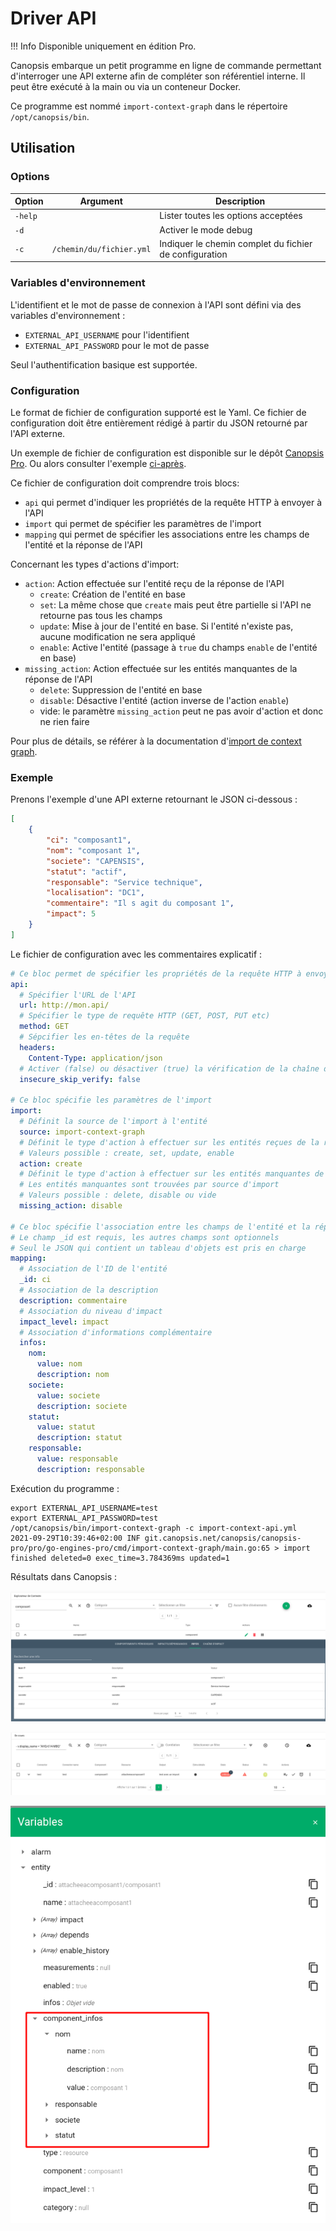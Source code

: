 # Driver API

!!! Info
    Disponible uniquement en édition Pro.

Canopsis embarque un petit programme en ligne de commande permettant d'interroger une API externe afin de compléter son référentiel interne. Il peut être exécuté à la main ou via un conteneur Docker.

Ce programme est nommé `import-context-graph` dans le répertoire `/opt/canopsis/bin`.

## Utilisation

### Options

| Option  | Argument                 | Description                                           |
|---------|--------------------------|-------------------------------------------------------|
| `-help` |                          | Lister toutes les options acceptées                   |
| `-d`    |                          | Activer le mode debug                                 |
| `-c`    | `/chemin/du/fichier.yml` |Indiquer le chemin complet du fichier de configuration |

### Variables d'environnement

L'identifient et le mot de passe de connexion à l'API sont défini via des variables d'environnement :

 * `EXTERNAL_API_USERNAME` pour l'identifient
 * `EXTERNAL_API_PASSWORD` pour le mot de passe

Seul l'authentification basique est supportée.

### Configuration

Le format de fichier de configuration supporté est le Yaml. Ce fichier de configuration doit être entièrement rédigé à partir du JSON retourné par l'API externe.

Un exemple de fichier de configuration est disponible sur le dépôt [Canopsis Pro](https://git.canopsis.net/canopsis/canopsis-pro/-/tree/develop/pro/go-engines-pro/config/import-context-graph/api.yml.example). Ou alors consulter l'exemple [ci-après](#exemple).

Ce fichier de configuration doit comprendre trois blocs:

 * `api` qui permet d'indiquer les propriétés de la requête HTTP à envoyer à l'API
 * `import` qui permet de spécifier les paramètres de l'import
 * `mapping` qui permet de spécifier les associations entre les champs de l'entité et la réponse de l'API

Concernant les types d'actions d'import:

  *  `action`: Action effectuée sur l'entité reçu de la réponse de l'API
     *  `create`: Création de l'entité en base
     *  `set`: La même chose que `create` mais peut être partielle si l'API ne retourne pas tous les champs
     *  `update`: Mise à jour de l'entité en base. Si l'entité n'existe pas, aucune modification ne sera appliqué
     *  `enable`: Active l'entité (passage à `true` du champs `enable` de l'entité en base)
  *  `missing_action`: Action effectuée sur les entités manquantes de la réponse de l'API
     *  `delete`: Suppression de l'entité en base
     *  `disable`: Désactive l'entité (action inverse de l'action `enable`)
     *  vide: le paramètre `missing_action` peut ne pas avoir d'action et donc ne rien faire

Pour plus de détails, se référer à la documentation d'[import de context graph](../../guide-developpement/api/api-v2-import.md).

### Exemple

Prenons l'exemple d'une API externe retournant le JSON ci-dessous :

``` json
[
    {
        "ci": "composant1",
        "nom": "composant 1",
        "societe": "CAPENSIS",
        "statut": "actif",
        "responsable": "Service technique",
        "localisation": "DC1",
        "commentaire": "Il s agit du composant 1",
        "impact": 5
    }
]
```

Le fichier de configuration avec les commentaires explicatif :

``` yaml
# Ce bloc permet de spécifier les propriétés de la requête HTTP à envoyer à l'API externe.
api:
  # Spécifier l'URL de l'API
  url: http://mon.api/
  # Spécifier le type de requête HTTP (GET, POST, PUT etc)
  method: GET
  # Sépcifier les en-têtes de la requête
  headers:
    Content-Type: application/json
  # Activer (false) ou désactiver (true) la vérification de la chaîne de certification TLS du serveur
  insecure_skip_verify: false

# Ce bloc spécifie les paramètres de l'import
import:
  # Définit la source de l'import à l'entité
  source: import-context-graph
  # Définit le type d'action à effectuer sur les entités reçues de la réponse de l'API
  # Valeurs possible : create, set, update, enable
  action: create
  # Définit le type d'action à effectuer sur les entités manquantes de la réponse de l'API
  # Les entités manquantes sont trouvées par source d'import
  # Valeurs possible : delete, disable ou vide
  missing_action: disable

# Ce bloc spécifie l'association entre les champs de l'entité et la réponse de l'API
# Le champ _id est requis, les autres champs sont optionnels
# Seul le JSON qui contient un tableau d'objets est pris en charge
mapping:
  # Association de l'ID de l'entité
  _id: ci
  # Association de la description
  description: commentaire
  # Association du niveau d'impact
  impact_level: impact
  # Association d'informations complémentaire
  infos:
    nom:
      value: nom
      description: nom
    societe:
      value: societe
      description: societe
    statut:
      value: statut
      description: statut
    responsable:
      value: responsable
      description: responsable
```

Exécution du programme :

``` shell
export EXTERNAL_API_USERNAME=test
export EXTERNAL_API_PASSWORD=test
/opt/canopsis/bin/import-context-graph -c import-context-api.yml 
2021-09-29T10:39:46+02:00 INF git.canopsis.net/canopsis/canopsis-pro/pro/go-engines-pro/cmd/import-context-graph/main.go:65 > import finished deleted=0 exec_time=3.784369ms updated=1
```

Résultats dans Canopsis :

![](./img/imported_entity.png)

![](./img/linked_alarm.png)

![](./img/var_alarm.png)

